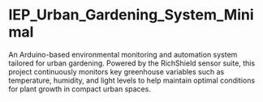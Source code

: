 # IEP_Urban_Gardening_System_Minimal
An Arduino-based environmental monitoring and automation system tailored for urban gardening. Powered by the RichShield sensor suite, this project continuously monitors key greenhouse variables such as temperature, humidity, and light levels to help maintain optimal conditions for plant growth in compact urban spaces.
